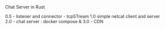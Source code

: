 Chat Server in Rust

0.5 - listener and connector - tcpSTream 
1.0  simple netcat client and server
2.0 - chat server : docker compose & 
3.0 - CDN